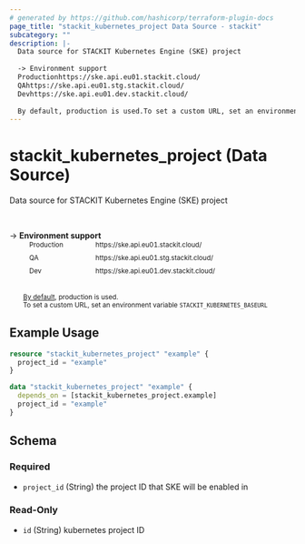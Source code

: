 ```yaml
---
# generated by https://github.com/hashicorp/terraform-plugin-docs
page_title: "stackit_kubernetes_project Data Source - stackit"
subcategory: ""
description: |-
  Data source for STACKIT Kubernetes Engine (SKE) project
  
  -> Environment support
  Productionhttps://ske.api.eu01.stackit.cloud/
  QAhttps://ske.api.eu01.stg.stackit.cloud/
  Devhttps://ske.api.eu01.dev.stackit.cloud/
  
  By default, production is used.To set a custom URL, set an environment variable STACKITKUBERNETESBASEURL
---
```


# stackit_kubernetes_project (Data Source)

Data source for STACKIT Kubernetes Engine (SKE) project

<br />

-> __Environment support__<br /><table style='border-collapse: separate; border-spacing: 5px; margin-top:-20px; margin-left: 24px; font-size: smaller;'>
<tr><td style='width: 100px'>Production</td><td>https://ske.api.eu01.stackit.cloud/<td></tr>
<tr><td>QA</td><td>https://ske.api.eu01.stg.stackit.cloud/<td></tr>
<tr><td>Dev</td><td>https://ske.api.eu01.dev.stackit.cloud/<td></tr>
</table><br />
<small style='margin-left: 24px; margin-top: -5px; display: inline-block;'><a href="https://registry.terraform.io/providers/SchwarzIT/stackit/latest/docs#environment">By default</a>, production is used.<br />To set a custom URL, set an environment variable <code>STACKIT_KUBERNETES_BASEURL</code></small>

## Example Usage

```terraform
resource "stackit_kubernetes_project" "example" {
  project_id = "example"
}

data "stackit_kubernetes_project" "example" {
  depends_on = [stackit_kubernetes_project.example]
  project_id = "example"
}
```

<!-- schema generated by tfplugindocs -->
## Schema

### Required

- `project_id` (String) the project ID that SKE will be enabled in

### Read-Only

- `id` (String) kubernetes project ID



